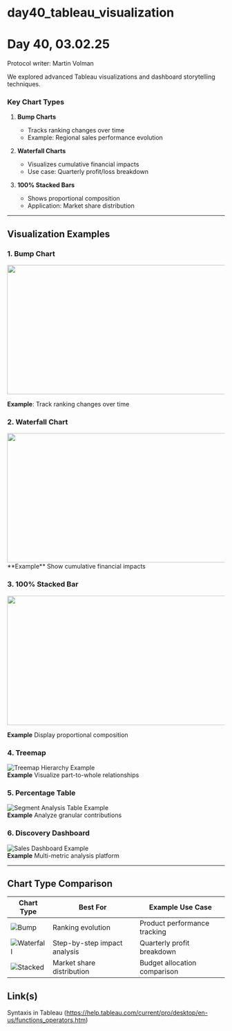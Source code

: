 # day40_tableau_visualization
# Day 40, 03.02.25  
Protocol writer: Martin Volman

We explored advanced Tableau visualizations and dashboard storytelling techniques.  

### Key Chart Types  
1. **Bump Charts**  
   - Tracks ranking changes over time  
   - Example: Regional sales performance evolution  

2. **Waterfall Charts**  
   - Visualizes cumulative financial impacts  
   - Use case: Quarterly profit/loss breakdown  

3. **100% Stacked Bars**  
   - Shows proportional composition  
   - Application: Market share distribution  

---  
## __Visualization Examples__  

### 1. Bump Chart  


<img src="https://randomtechthoughtsblog.files.wordpress.com/2020/05/bump-chart.png" width="600" height="300" />  

**Example**: Track ranking changes over time

### 2. Waterfall Chart  


<img src="https://media.datacamp.com/legacy/v1714130196/image_b1f189af9e.png" width="600" height="300" />  
**Example** Show cumulative financial impacts  

### 3. 100% Stacked Bar  

<img src="https://community.tableau.com/sfc/servlet.shepherd/version/renditionDownload?rendition=THUMB720BY480&versionId=0684T000001hEfq&operationContext=CHATTER&contentId=05T4T0000077xR5&page=0"  width="600" height="300" />  


**Example** Display proportional composition  

### 4. Treemap  
![Treemap Hierarchy Example](https://via.placeholder.com/400x200?text=Treemap+Hierarchy)  
**Example** Visualize part-to-whole relationships  

### 5. Percentage Table  
![Segment Analysis Table Example](https://via.placeholder.com/400x200?text=Segment+Analysis+Table)  
**Example** Analyze granular contributions  

### 6. Discovery Dashboard  
![Sales Dashboard Example](https://via.placeholder.com/600x300?text=Sales+Dashboard+Layout)  
**Example** Multi-metric analysis platform  

---  
## __Chart Type Comparison__  

| Chart Type       | Best For                          | Example Use Case              |  
|------------------|-----------------------------------|-------------------------------|  
| ![Bump](https://via.placeholder.com/100x50?text=Bump)       | Ranking evolution                | Product performance tracking  |  
| ![Waterfall](https://via.placeholder.com/100x50?text=Waterfall) | Step-by-step impact analysis     | Quarterly profit breakdown    |  
| ![Stacked](https://via.placeholder.com/100x50?text=Stacked)    | Market share distribution        | Budget allocation comparison  |  


## __Link(s)__ 

Syntaxis in Tableau
(https://help.tableau.com/current/pro/desktop/en-us/functions_operators.htm)

